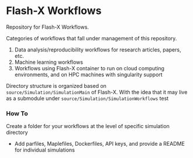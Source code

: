 # Flash-X Workflows

Repository for Flash-X Workflows. 

Categories of workflows that fall under management of this repository.

1. Data analysis/reproducibility workflows for research articles, papers, etc.
2. Machine learning workflows
3. Workflows using Flash-X container to run on cloud computing environments, and on HPC machines with singularity support

Directory structure is organized based on ```source/Simulation/SimulationMain``` of Flash-X. With the idea that it may live as a submodule under ```source/Simulation/SimulationWorkflows```
test
### How To

Create a folder for your workflows at the level of specific simulation directory

- Add parfiles, Maplefiles, Dockerfiles, API keys, and provide a README for individual simulations

